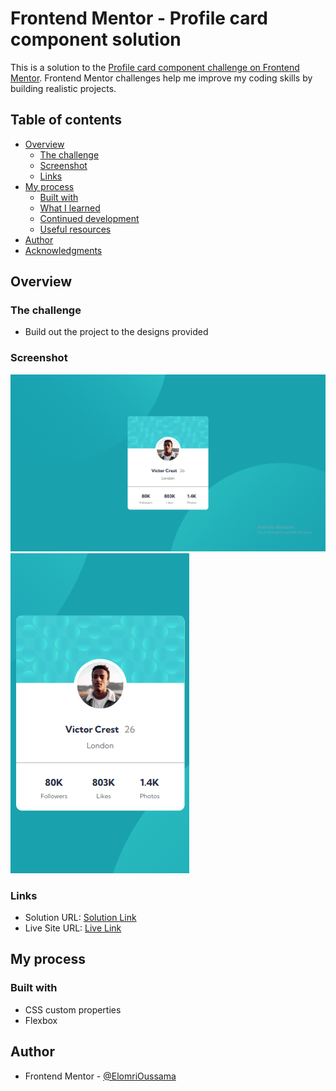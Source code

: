 # Frontend Mentor - Profile card component solution

This is a solution to the [Profile card component challenge on Frontend Mentor](https://www.frontendmentor.io/challenges/profile-card-component-cfArpWshJ). Frontend Mentor challenges help me improve my coding skills by building realistic projects. 

## Table of contents

- [Overview](#overview)
  - [The challenge](#the-challenge)
  - [Screenshot](#screenshot)
  - [Links](#links)
- [My process](#my-process)
  - [Built with](#built-with)
  - [What I learned](#what-i-learned)
  - [Continued development](#continued-development)
  - [Useful resources](#useful-resources)
- [Author](#author)
- [Acknowledgments](#acknowledgments)

## Overview

### The challenge

- Build out the project to the designs provided

### Screenshot

![Desktop screenshot](./images/desktop-screenshot.png)
![Mobile screenshot](./images/mobile-screenshot.png)

### Links

- Solution URL: [Solution Link](https://github.com/saxabani/Profile-card-component-main)
- Live Site URL: [Live Link](https://saxabani.github.io/Profile-card-component-main/)

## My process

### Built with

- CSS custom properties
- Flexbox

## Author

- Frontend Mentor - [@ElomriOussama](https://www.frontendmentor.io/profile/saxabani)